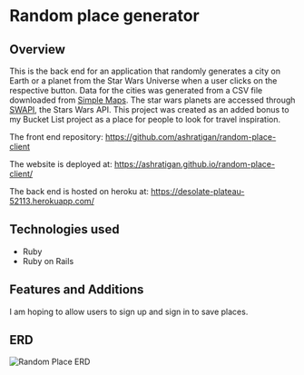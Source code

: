 # Random place generator 
## Overview
This is the back end for an application that randomly generates a city on Earth or a planet from the Star Wars Universe when a user clicks on the respective button. Data for the cities was generated from a CSV file downloaded from [Simple Maps](https://simplemaps.com/data/world-cities). The star wars planets are accessed through [SWAPI](https://swapi.co/), the Stars Wars API. This project was created as an added bonus to my Bucket List project as a place for people to look for travel inspiration. 

The front end repository: https://github.com/ashratigan/random-place-client

The website is deployed at: https://ashratigan.github.io/random-place-client/

The back end is hosted on heroku at: https://desolate-plateau-52113.herokuapp.com/

## Technologies used
- Ruby
- Ruby on Rails

## Features and Additions
I am hoping to allow users to sign up and sign in to save places.

## ERD
![Random Place ERD](https://i.imgur.com/7FePsC5.jpg)